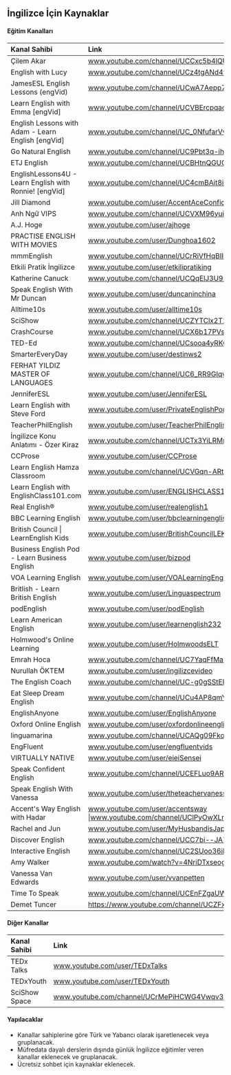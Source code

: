 ## İngilizce İçin Kaynaklar

#### Eğitim Kanalları

| Kanal Sahibi | Link |
| :--- | :--- |
| Çilem Akar |www.youtube.com/channel/UCCxc5b4lQU_hwrZVyZr92Ew |
| English with Lucy |www.youtube.com/channel/UCz4tgANd4yy8Oe0iXCdSWfA |
| JamesESL English Lessons (engVid) |www.youtube.com/channel/UCwA7Aepp7nRUJNa8roQ-6Bw |
| Learn English with Emma [engVid] |www.youtube.com/channel/UCVBErcpqaokOf4fI5j73K_w |
| English Lessons with Adam - Learn English [engVid] | www.youtube.com/channel/UC_0NfufarVw04vDfWFm8z_Q |
| Go Natural English | www.youtube.com/channel/UC9Pbt3q-ihROg1lmmmQdU2w |
| ETJ English | www.youtube.com/channel/UCBHtnQGUChkwG1eyWL5EA9g |
| EnglishLessons4U - Learn English with Ronnie! [engVid] | www.youtube.com/channel/UC4cmBAit8i_NJZE8qK8sfpA |
| Jill Diamond |www.youtube.com/user/AccentAceConfidence |
| Anh Ngữ VIPS |www.youtube.com/channel/UCVXM96yuiXY3ZT73Dy8HgCA |
| A.J. Hoge |www.youtube.com/user/ajhoge |
| PRACTISE ENGLISH WITH MOVIES |www.youtube.com/user/Dunghoa1602 |
| mmmEnglish | www.youtube.com/channel/UCrRiVfHqBIIvSgKmgnSY66g |
| Etkili Pratik İngilizce |www.youtube.com/user/etkilipratiking |
| Katherine Canuck | www.youtube.com/channel/UCQqElJ3U9RwG46GfAjLDLeg |
| Speak English With Mr Duncan | www.youtube.com/user/duncaninchina |
| Alltime10s | www.youtube.com/user/alltime10s |
| SciShow |www.youtube.com/channel/UCZYTClx2T1of7BRZ86-8fow |
| CrashCourse |www.youtube.com/channel/UCX6b17PVsYBQ0ip5gyeme-Q |
| TED-Ed |www.youtube.com/channel/UCsooa4yRKGN_zEE8iknghZA |
| SmarterEveryDay | www.youtube.com/user/destinws2 |
| FERHAT YILDIZ MASTER OF LANGUAGES | www.youtube.com/channel/UC6_RR9GIqv_Q6IkwNpTFavA |
| JenniferESL |www.youtube.com/user/JenniferESL |
| Learn English with Steve Ford |www.youtube.com/user/PrivateEnglishPortal |
| TeacherPhilEnglish |www.youtube.com/user/TeacherPhilEnglish |
| İngilizce Konu Anlatımı - Özer Kiraz |www.youtube.com/channel/UCTx3YiLRMmdTutMCmlDxKAQ |
| CCProse |www.youtube.com/user/CCProse |
| Learn English Hamza Classroom |www.youtube.com/channel/UCVGqn-ARtA4ZhKIBnvP5Lfw |
| Learn English with EnglishClass101.com |www.youtube.com/user/ENGLISHCLASS101 |
| Real English® |www.youtube.com/user/realenglish1 |
| BBC Learning English |www.youtube.com/user/bbclearningenglish |
| British Council &#124; LearnEnglish Kids |www.youtube.com/user/BritishCouncilLEKids |
| Business English Pod - Learn Business English |www.youtube.com/user/bizpod |
| VOA Learning English | www.youtube.com/user/VOALearningEnglish |
| Britlish - Learn British English |www.youtube.com/user/Linguaspectrum |
| podEnglish |www.youtube.com/user/podEnglish |
| Learn American English |www.youtube.com/user/learnenglish232 |
| Holmwood's Online Learning |www.youtube.com/user/HolmwoodsELT |
| Emrah Hoca |www.youtube.com/channel/UC7YaqFfMax7QTyWRcDstMvw |
| Nurullah ÖKTEM |www.youtube.com/user/ingilizcevideo |
| The English Coach |www.youtube.com/channel/UC-g0gSStENkYPXFRsKrlvyA |
| Eat Sleep Dream English |www.youtube.com/channel/UCu4AP8qmYnXNUipUeyPQKig |
| EnglishAnyone |www.youtube.com/user/EnglishAnyone |
| Oxford Online English |www.youtube.com/user/oxfordonlineenglish |
| linguamarina |www.youtube.com/channel/UCAQg09FkoobmLquNNoO4ulg |
| EngFluent |www.youtube.com/user/engfluentvids |
| VIRTUALLY NATIVE | www.youtube.com/user/eieiSensei |
| Speak Confident English |www.youtube.com/channel/UCEFLuo9AR7268-qJj1FkmSw |
| Speak English With Vanessa |www.youtube.com/user/theteachervanessa |
| Accent's Way English with Hadar |www.youtube.com/user/accentsway &#124;www.youtube.com/channel/UClPyOwXLnSMejFdLvJXjA5A |
| Rachel and Jun |www.youtube.com/user/MyHusbandisJapanese |
| Discover English |www.youtube.com/channel/UCC7bi--JA7Tgly_I6Jd9sGQ |
| Interactive English |www.youtube.com/channel/UC2SUoo36iHgVLEK7EEVPIFQ |
| Amy Walker |www.youtube.com/watch?v=4NriDTxseog |
| Vanessa Van Edwards |www.youtube.com/user/vvanpetten |
| Time To Speak |www.youtube.com/channel/UCEnFZgaUW39cnD0qY5OgYmw |
| Demet Tuncer |https://www.youtube.com/channel/UCZFxYUEMCctTUas2fUTSdug |

#### Diğer Kanallar

| Kanal Sahibi | Link |
| :--- | :--- |
| TEDx Talks |www.youtube.com/user/TEDxTalks |
| TEDxYouth |www.youtube.com/user/TEDxYouth |
| SciShow Space |www.youtube.com/channel/UCrMePiHCWG4Vwqv3t7W9EFg |

#### Yapılacaklar
- Kanallar sahiplerine göre Türk ve Yabancı olarak işaretlenecek veya gruplanacak.
- Müfredata dayalı derslerin dışında günlük İngilizce eğitimler veren kanallar eklenecek ve gruplanacak.
- Ücretsiz sohbet için kaynaklar eklenecek.
